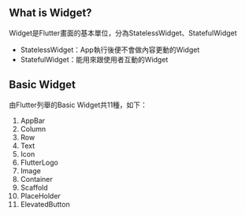 ## What is Widget?
Widget是Flutter畫面的基本單位，分為StatelessWidget、StatefulWidget<br>
* StatelessWidget：App執行後便不會做內容更動的Widget<br>
* StatefulWidget：能用來跟使用者互動的Widget

## Basic Widget
由Flutter列舉的Basic Widget共11種，如下：
1. AppBar
2. Column
3. Row
4. Text
5. Icon
6. FlutterLogo
7. Image
8. Container
9. Scaffold
10. PlaceHolder
11. ElevatedButton
